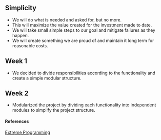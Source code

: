 ## Simplicity
+ We will do what is needed and asked for, but no more. 
+ This will maximize the value created for the investment made to date. 
+ We will take small simple steps to our goal and mitigate failures as they happen. 
+ We will create something we are proud of and maintain it long term for reasonable costs. 


## Week 1
+ We decided to divide responsibilities according to the functionality and create a simple modular structure.

## Week 2
+ Modularized the project by dividing each functionality into independent modules to simplify the project structure.


#### References
[Extreme Programming](http://www.extremeprogramming.org/values.html)
